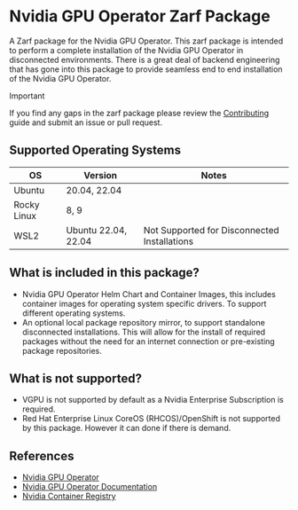 # Nvidia GPU Operator Zarf Package

A Zarf package for the Nvidia GPU Operator. This zarf package is intended to perform a complete installation of the Nvidia GPU Operator in disconnected environments. There is a great deal of backend engineering that has gone into this package to provide seamless end to end installation of the Nvidia GPU Operator.

> [!IMPORTANT]
> If you find any gaps in the zarf package please review the [Contributing](CONTRIBUTING.md) guide and submit an issue or pull request.

## Supported Operating Systems

| OS          | Version             | Notes                                        |
| ----------- | ------------------- | -------------------------------------------- |
| Ubuntu      | 20.04, 22.04        |                                              |
| Rocky Linux | 8, 9                |                                              |
| WSL2        | Ubuntu 22.04, 22.04 | Not Supported for Disconnected Installations |

## What is included in this package?

- Nvidia GPU Operator Helm Chart and Container Images, this includes container images for operating system specific drivers. To support different operating systems.
- An optional local package repository mirror, to support standalone disconnected installations. This will allow for the install of required packages without the need for an internet connection or pre-existing package repositories.

## What is not supported?

- VGPU is not supported by default as a Nvidia Enterprise Subscription is required.
- Red Hat Enterprise Linux CoreOS (RHCOS)/OpenShift is not supported by this package. However it can done if there is demand.

## References

- [Nvidia GPU Operator](https://github.com/NVIDIA/gpu-operator)
- [Nvidia GPU Operator Documentation](https://docs.nvidia.com/datacenter/cloud-native/gpu-operator/latest/index.html)
- [Nvidia Container Registry](https://catalog.ngc.nvidia.com/containers)

